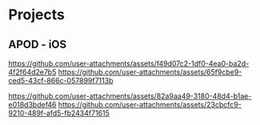 # Projects

## APOD - iOS


https://github.com/user-attachments/assets/f49d07c2-1df0-4ea0-ba2d-4f2f64d2e7b5            https://github.com/user-attachments/assets/65f9cbe9-ced5-43cf-866c-057899f7113b

https://github.com/user-attachments/assets/82a9aa49-3180-48d4-b1ae-e018d3bdef46            https://github.com/user-attachments/assets/23cbcfc9-9210-489f-afd5-fb2434f71615





